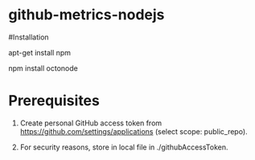 # github-metrics-nodejs

#Installation

apt-get install npm

npm install octonode

# Prerequisites

1. Create personal GitHub access token from
   https://github.com/settings/applications
   (select scope: public_repo).

1. For security reasons, store in local file in ./githubAccessToken.
